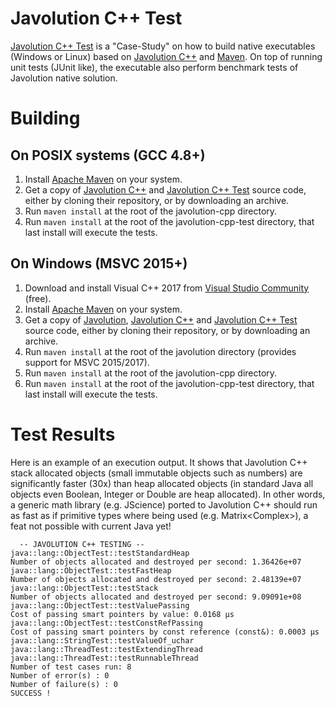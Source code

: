# Javolution C++ Test

[Javolution C++ Test](https://github.com/javolution/javolution-cpp) is a "Case-Study" on how to build native executables
 (Windows or Linux) based on [Javolution C++](https://github.com/javolution/javolution-cpp) and [Maven](http://maven.apache.org/).
On top of running unit tests (JUnit like), the executable also perform benchmark tests of Javolution native solution.

# Building

## On POSIX systems (GCC 4.8+)

1.  Install [Apache Maven](http://maven.apache.org/) on your system.
2.  Get a copy of [Javolution C++](https://github.com/javolution/javolution-cpp) and 
    [Javolution C++ Test](https://github.com/javolution/javolution-cpp-test) source code, either by cloning their 
    repository, or by downloading an archive.
3.  Run `maven install` at the root of the javolution-cpp directory.
4.  Run `maven install` at the root of the javolution-cpp-test directory, that last install will execute the tests.

## On Windows (MSVC 2015+)

1.  Download and install Visual C++ 2017 from [Visual Studio Community](https://www.visualstudio.com/vs/community/) (free).
2.  Install [Apache Maven](http://maven.apache.org/) on your system.
3.  Get a copy of [Javolution](https://github.com/javolution/javolution), 
    [Javolution C++](https://github.com/javolution/javolution-cpp) and 
    [Javolution C++ Test](https://github.com/javolution/javolution-cpp-test) source code, either by cloning their 
    repository, or by downloading an archive.
4.  Run `maven install` at the root of the javolution directory (provides support for MSVC 2015/2017).
5.  Run `maven install` at the root of the javolution-cpp directory.
6.  Run `maven install` at the root of the javolution-cpp-test directory, that last install will execute the tests.

# Test Results

Here is an example of an execution output. It shows that Javolution C++ stack allocated objects 
(small immutable objects such as numbers) are significantly faster (30x) than heap allocated objects (in standard Java
all objects even Boolean, Integer or Double are heap allocated). 
In other words, a generic math library (e.g. JScience) ported to Javolution C++ should run as fast as if primitive types
where being used (e.g. Matrix&lt;Complex&gt;), a feat not possible with current Java yet!

```
  -- JAVOLUTION C++ TESTING --
java::lang::ObjectTest::testStandardHeap
Number of objects allocated and destroyed per second: 1.36426e+07
java::lang::ObjectTest::testFastHeap
Number of objects allocated and destroyed per second: 2.48139e+07
java::lang::ObjectTest::testStack
Number of objects allocated and destroyed per second: 9.09091e+08
java::lang::ObjectTest::testValuePassing
Cost of passing smart pointers by value: 0.0168 μs
java::lang::ObjectTest::testConstRefPassing
Cost of passing smart pointers by const reference (const&): 0.0003 μs
java::lang::StringTest::testValueOf_uchar
java::lang::ThreadTest::testExtendingThread
java::lang::ThreadTest::testRunnableThread
Number of test cases run: 8
Number of error(s) : 0
Number of failure(s) : 0
SUCCESS !
```

